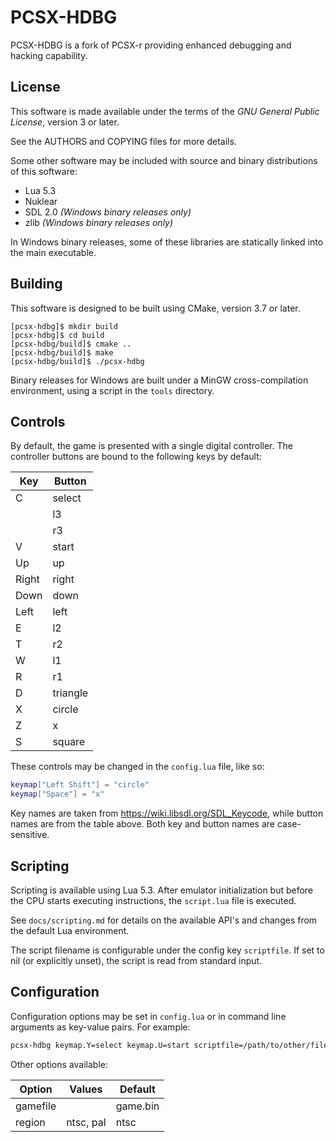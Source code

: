 # PCSX-HDBG #
PCSX-HDBG is a fork of PCSX-r providing enhanced debugging and hacking
capability.


## License ##
This software is made available under the terms of the
*GNU General Public License*, version 3 or later.

See the AUTHORS and COPYING files for more details.

Some other software may be included with source and binary distributions
of this software:

 * Lua 5.3
 * Nuklear
 * SDL 2.0 _(Windows binary releases only)_
 * zlib _(Windows binary releases only)_

In Windows binary releases, some of these libraries are statically
linked into the main executable.


## Building ##
This software is designed to be built using CMake, version 3.7 or later.

```
[pcsx-hdbg]$ mkdir build
[pcsx-hdbg]$ cd build
[pcsx-hdbg/build]$ cmake ..
[pcsx-hdbg/build]$ make
[pcsx-hdbg/build]$ ./pcsx-hdbg
```

Binary releases for Windows are built under a MinGW cross-compilation
environment, using a script in the `tools` directory.


## Controls ##
By default, the game is presented with a single digital controller. The
controller buttons are bound to the following keys by default:

| Key | Button |
|-----|--------|
|C    |select  |
|     |l3      |
|     |r3      |
|V    |start   |
|Up   |up      |
|Right|right   |
|Down |down    |
|Left |left    |
|E    |l2      |
|T    |r2      |
|W    |l1      |
|R    |r1      |
|D    |triangle|
|X    |circle  |
|Z    |x       |
|S    |square  |

These controls may be changed in the `config.lua` file, like so:

```lua
keymap["Left Shift"] = "circle"
keymap["Space"] = "x"
```

Key names are taken from <https://wiki.libsdl.org/SDL_Keycode>, while
button names are from the table above. Both key and button names are
case-sensitive.


## Scripting ##
Scripting is available using Lua 5.3. After emulator initialization but
before the CPU starts executing instructions, the `script.lua` file is
executed.

See `docs/scripting.md` for details on the available API's and changes
from the default Lua environment.

The script filename is configurable under the config key `scriptfile`.
If set to nil (or explicitly unset), the script is read from standard
input.


## Configuration ##
Configuration options may be set in `config.lua` or in command line
arguments as key-value pairs. For example:

```sh
pcsx-hdbg keymap.Y=select keymap.U=start scriptfile=/path/to/other/file.lua
```

Other options available:

| Option | Values  | Default |
|--------|---------|---------|
|gamefile|         |game.bin |
|region  |ntsc, pal|ntsc     |
